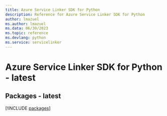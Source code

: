 ```yaml
---
title: Azure Service Linker SDK for Python
description: Reference for Azure Service Linker SDK for Python
author: lmazuel
ms.author: lmazuel
ms.data: 06/30/2023
ms.topic: reference
ms.devlang: python
ms.service: servicelinker
---
```

# Azure Service Linker SDK for Python - latest
## Packages - latest
[!INCLUDE [packages](service-linker-index.md)]